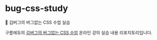# bug-css-study
🎊 김버그의 버그없는 CSS 수업 실습

구름에듀의 [김버그의 버그없는 CSS 수업](https://edu.goorm.io/lecture/17829/%EA%B9%80%EB%B2%84%EA%B7%B8%EC%9D%98-css%EB%8A%94-%EC%9E%AC%EB%B0%8C%EB%8B%A4-%EA%B8%B0%EC%B4%88%EB%B6%80%ED%84%B0-%EC%8B%A4%EB%AC%B4-%EB%A0%88%EB%B2%A8%EA%B9%8C%EC%A7%80) 온라인 강의 실습 내용 리포지토리입니다.
